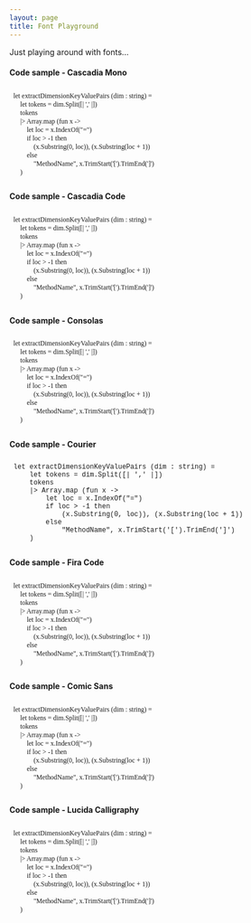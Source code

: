 ```yaml
---
layout: page
title: Font Playground
---
```


<link rel="stylesheet" href="/assets/css/prism-tomorrownight.css" />
<script src="/assets/scripts/prism-minified.js"></script>

<style>
@font-face {
  font-family: 'Cascadia Mono';
  src: url('/assets/fonts/CascadiaMono.ttf') format('truetype');
}

@font-face {
  font-family: 'Cascadia Code';
  src: url('/assets/fonts/Cascadia.ttf') format('truetype');
}

@font-face {
  font-family: 'FiraCode-Regular';
  src: url('/assets/fonts/FiraCode-Regular.ttf') format('truetype');
}
</style>

<p>
    Just playing around with fonts...
</p>

#### Code sample - Cascadia Mono
<pre style="padding:0.5em">
<code class="lang-fsharp"  style="font-family:Cascadia Mono;">let extractDimensionKeyValuePairs (dim : string) =
    let tokens = dim.Split([| ',' |])
    tokens
    |> Array.map (fun x -> 
        let loc = x.IndexOf("=")
        if loc > -1 then
            (x.Substring(0, loc)), (x.Substring(loc + 1))
        else
            "MethodName", x.TrimStart('[').TrimEnd(']')
    )</code>
</pre>

#### Code sample - Cascadia Code
<pre style="padding:0.5em">
<code class="lang-fsharp"  style="font-family:Cascadia Code;">let extractDimensionKeyValuePairs (dim : string) =
    let tokens = dim.Split([| ',' |])
    tokens
    |> Array.map (fun x -> 
        let loc = x.IndexOf("=")
        if loc > -1 then
            (x.Substring(0, loc)), (x.Substring(loc + 1))
        else
            "MethodName", x.TrimStart('[').TrimEnd(']')
    )</code>
</pre>

#### Code sample - Consolas
<pre style="padding:0.5em">
<code class="lang-fsharp"  style="font-family:Consolas;">let extractDimensionKeyValuePairs (dim : string) =
    let tokens = dim.Split([| ',' |])
    tokens
    |> Array.map (fun x -> 
        let loc = x.IndexOf("=")
        if loc > -1 then
            (x.Substring(0, loc)), (x.Substring(loc + 1))
        else
            "MethodName", x.TrimStart('[').TrimEnd(']')
    )</code>
</pre>

#### Code sample - Courier
<pre style="padding:0.5em">
<code class="lang-fsharp"  style="font-family:Courier;">let extractDimensionKeyValuePairs (dim : string) =
    let tokens = dim.Split([| ',' |])
    tokens
    |> Array.map (fun x -> 
        let loc = x.IndexOf("=")
        if loc > -1 then
            (x.Substring(0, loc)), (x.Substring(loc + 1))
        else
            "MethodName", x.TrimStart('[').TrimEnd(']')
    )</code>
</pre>

#### Code sample - Fira Code
<pre style="padding:0.5em">
<code class="lang-fsharp"  style="font-family:FiraCode-Regular;">let extractDimensionKeyValuePairs (dim : string) =
    let tokens = dim.Split([| ',' |])
    tokens
    |> Array.map (fun x -> 
        let loc = x.IndexOf("=")
        if loc > -1 then
            (x.Substring(0, loc)), (x.Substring(loc + 1))
        else
            "MethodName", x.TrimStart('[').TrimEnd(']')
    )</code>
</pre>

#### Code sample - Comic Sans
<pre style="padding:0.5em">
<code class="lang-fsharp"  style="font-family:Comic Sans MS;">let extractDimensionKeyValuePairs (dim : string) =
    let tokens = dim.Split([| ',' |])
    tokens
    |> Array.map (fun x -> 
        let loc = x.IndexOf("=")
        if loc > -1 then
            (x.Substring(0, loc)), (x.Substring(loc + 1))
        else
            "MethodName", x.TrimStart('[').TrimEnd(']')
    )</code>
</pre>

#### Code sample - Lucida Calligraphy
<pre style="padding:0.5em">
<code class="lang-fsharp"  style="font-family:Lucida Calligraphy;">let extractDimensionKeyValuePairs (dim : string) =
    let tokens = dim.Split([| ',' |])
    tokens
    |> Array.map (fun x -> 
        let loc = x.IndexOf("=")
        if loc > -1 then
            (x.Substring(0, loc)), (x.Substring(loc + 1))
        else
            "MethodName", x.TrimStart('[').TrimEnd(']')
    )</code>
</pre>